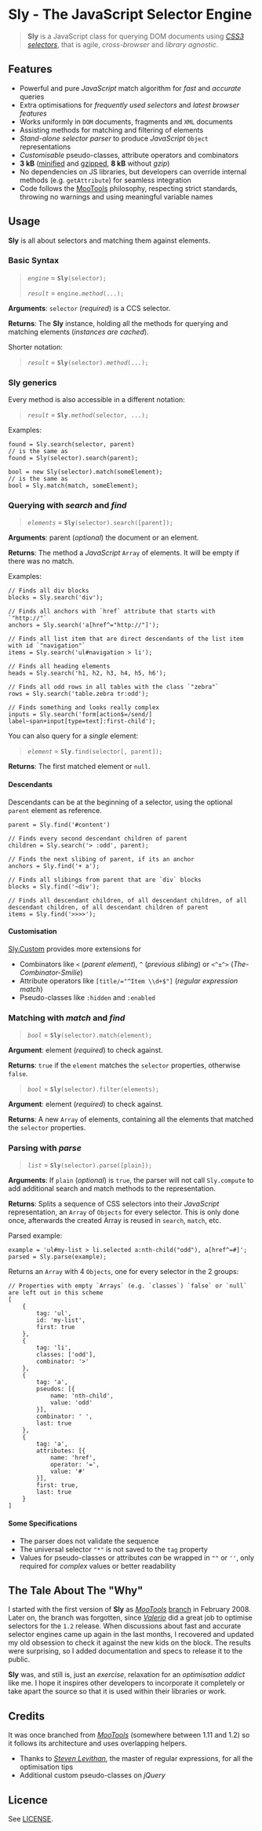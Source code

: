 # Sly - The JavaScript Selector Engine

> **Sly** is a JavaScript class for querying DOM documents using *[CSS3 selectors](http://www.w3.org/TR/css3-selectors/)*, that is agile, *cross-browser* and *library agnostic*.


## Features

 * Powerful and pure *JavaScript* match algorithm for *fast* and *accurate* queries
 * Extra optimisations for *frequently used selectors* and *latest browser features*
 * Works uniformly in `DOM` documents, fragments and `XML` documents
 * Assisting methods for matching and filtering of elements
 * *Stand-alone selector parser* to produce *JavaScript* `Object` representations
 * *Customisable* pseudo-classes, attribute operators and combinators
 * **3 kB** ([minified](http://developer.yahoo.com/yui/compressor/) and [gzipped](http://www.gzip.org/), **8 kB** without *gzip*)
 * No dependencies on JS libraries, but developers can override internal methods (e.g. `getAttribute`) for seamless integration
 * Code follows the [MooTools](http://mootools.net) philosophy, respecting strict standards, throwing no warnings and using meaningful variable names


## Usage

**Sly** is all about selectors and matching them against elements.

### Basic Syntax

> *`engine`*  =  **`Sly`**`(selector);`
>
> *`result`*  =  `engine.`*`method`*`(...);`

**Arguments**: `selector` (*required*) is a CCS selector.

**Returns**: The **Sly** instance, holding all the methods for querying and matching elements (*instances are cached*).

Shorter notation:

> *`result`*  =  **`Sly`**`(selector).`*`method`*`(...);`

### Sly generics

Every method is also accessible in a different notation:

> *`result`*  =  **`Sly`**`.`*`method`*`(selector, ...);`

Examples:

	found = Sly.search(selector, parent)
	// is the same as
	found = Sly(selector).search(parent);
	
	bool = new Sly(selector).match(someElement);
	// is the same as
	bool = Sly.match(match, someElement);

### Querying with *search* and *find*

> *`elements`*  =  **`Sly`**`(selector).search([parent]);`

**Arguments**: parent (*optional*) the document or an element.

**Returns**: The method  a *JavaScript* `Array` of elements. It will be empty if there was no match.

Examples:

	// Finds all div blocks
	blocks = Sly.search('div');
	
	// Finds all anchors with `href` attribute that starts with `"http://"`
	anchors = Sly.search('a[href^="http://"]');
	
	// Finds all list item that are direct descendants of the list item with id `"navigation"`
	items = Sly.search('ul#navigation > li');
	
	// Finds all heading elements
	heads = Sly.search('h1, h2, h3, h4, h5, h6');
	
	// Finds all odd rows in all tables with the class `"zebra"`
	rows = Sly.search('table.zebra tr:odd');
	
	// Finds something and looks really complex
	inputs = Sly.search('form[action$=/send/] label~span+input[type=text]:first-child');

You can also query for a *single* element:

> *`element`*  =  **`Sly`**`.find(selector[, parent]);`

**Returns**: The first matched element or `null`.

#### Descendants

Descendants can be at the beginning of a selector, using the optional `parent` element as reference.

	parent = Sly.find('#content')
	
	// Finds every second descendant children of parent
	children = Sly.search('> :odd', parent);
	
	// Finds the next slibing of parent, if its an anchor
	anchors = Sly.find('+ a');
	
	// Finds all slibings from parent that are `div` blocks
	blocks = Sly.find('~div');
	
	// Finds all descendant children, of all descendant children, of all descendant children, of all descendant children of parent
	items = Sly.find('>>>>');


#### Customisation
	
[Sly.Custom](master/Sly.Custom.js) provides more extensions for

 * Combinators like `<` (*parent element*), `^` (*previous slibing*) or `<^±^>` (*The-Combinator-Smilie*)
 * Attribute operators like `[title/="^Item \\d+$"]` (*regular expression match*)
 * Pseudo-classes like `:hidden` and `:enabled`

### Matching with *match* and *find*

> *`bool`*  =  **`Sly`**`(selector).match(element);`

**Argument**: element (*required*) to check against.

**Returns**: `true` if the `element` matches the `selector` properties, otherwise `false`.

> *`bool`*  =  **`Sly`**`(selector).filter(elements);`

**Argument**: element (*required*) to check against.

**Returns**: A new `Array` of elements, containing all the elements that matched the `selector` properties.

### Parsing with *parse*

> *`list`*  =  **`Sly`**`(selector).parse([plain]);`

**Arguments**: If `plain` (*optional*) is `true`, the parser will not call `Sly.compute` to add additional search and match
methods to the representation.

**Returns**: Splits a sequence of CSS selectors into their *JavaScript* representation, an `Array` of `Objects` for every selector.
This is only done once, afterwards the created Array is reused in `search`, `match`, etc.

Parsed example:

	example = 'ul#my-list > li.selected a:nth-child("odd"), a[href^=#]';
	parsed = Sly.parse(example);

Returns an `Array` with 4 `Objects`, one for every selector in the 2 groups:

	// Properties with empty `Arrays` (e.g. `classes`) `false` or `null` are left out in this scheme
	[
		{
			tag: 'ul',
			id: 'my-list',
			first: true
		},
		{
			tag: 'li',
			classes: ['odd'],
			combinator: '>'
		},
		{
			tag: 'a',
			pseudos: [{
				name: 'nth-child',
				value: 'odd'
			}],
			combinator: ' ',
			last: true
		},
		{
			tag: 'a',
			attributes: [{
				name: 'href',
				operator: '=',
				value: '#'
			}],
			first: true,
			last: true
		}
	]


#### Some Specifications

 * The parser does not validate the sequence
 * The universal selector `"*"` is not saved to the `tag` property
 * Values for pseudo-classes or attributes *can* be wrapped in `""` or `''`, only required for *complex* values or better readability


## The Tale About The "Why" 

I started with the first version of **Sly** as [*MooTools*](http://mootools.net) [branch](http://svn.mootools.net/branches/NewSelectorParser/) in February 2008.
Later on, the branch was forgotten, since [*Valerio*](http://mad4milk.net) did a great job to optimise selectors for the `1.2` release.
When discussions about fast and accurate selector engines came up again in the last months, I recovered and updated
my old obsession to check it against the new kids on the block. The results were surprising, so I added documentation and specs
to release it to the public.

**Sly** was, and still is, just an *exercise*, relaxation for an *optimisation addict* like me. 
I hope it inspires other developers to incorporate it completely or take apart the source so that it is used within their libraries or work.


## Credits

It was once branched from [*MooTools*](http://mootools.net) (somewhere between 1.11 and 1.2) so it follows its architecture and uses overlapping helpers.

 * Thanks to [*Steven Levithan*](http://blog.stevenlevithan.com/), the master of regular expressions, for all the optimisation tips
 * Additional custom pseudo-classes on *jQuery*


## Licence

See [LICENSE](master/LICENSE).
